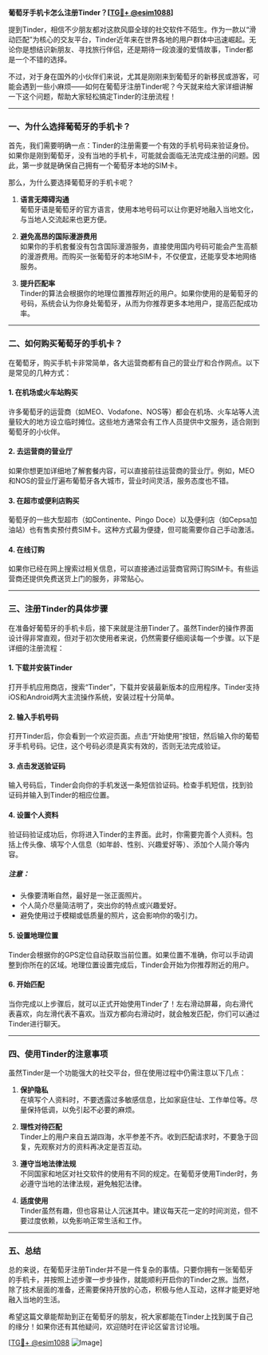 **葡萄牙手机卡怎么注册Tinder？[[TG💪+ @esim1088](https://t.me/s/esim1088)]**

提到Tinder，相信不少朋友都对这款风靡全球的社交软件不陌生。作为一款以“滑动匹配”为核心的交友平台，Tinder近年来在世界各地的用户群体中迅速崛起。无论你是想结识新朋友、寻找旅行伴侣，还是期待一段浪漫的爱情故事，Tinder都是一个不错的选择。

不过，对于身在国外的小伙伴们来说，尤其是刚刚来到葡萄牙的新移民或游客，可能会遇到一些小麻烦——如何在葡萄牙注册Tinder呢？今天就来给大家详细讲解一下这个问题，帮助大家轻松搞定Tinder的注册流程！

---

### **一、为什么选择葡萄牙的手机卡？**

首先，我们需要明确一点：Tinder的注册需要一个有效的手机号码来验证身份。如果你是刚到葡萄牙，没有当地的手机卡，可能就会面临无法完成注册的问题。因此，第一步就是确保自己拥有一个葡萄牙本地的SIM卡。

那么，为什么要选择葡萄牙的手机卡呢？

1. **语言无障碍沟通**  
   葡萄牙语是葡萄牙的官方语言，使用本地号码可以让你更好地融入当地文化，与当地人交流起来也更方便。

2. **避免高昂的国际漫游费用**  
   如果你的手机套餐没有包含国际漫游服务，直接使用国内号码可能会产生高额的漫游费用。而购买一张葡萄牙的本地SIM卡，不仅便宜，还能享受本地网络服务。

3. **提升匹配率**  
   Tinder的算法会根据你的地理位置推荐附近的用户。如果你使用的是葡萄牙的号码，系统会认为你身处葡萄牙，从而为你推荐更多本地用户，提高匹配成功率。

---

### **二、如何购买葡萄牙的手机卡？**

在葡萄牙，购买手机卡非常简单，各大运营商都有自己的营业厅和合作网点。以下是常见的几种方式：

#### **1. 在机场或火车站购买**
许多葡萄牙的运营商（如MEO、Vodafone、NOS等）都会在机场、火车站等人流量较大的地方设立临时摊位。这些地方通常会有工作人员提供中文服务，适合刚到葡萄牙的小伙伴。

#### **2. 去运营商的营业厅**
如果你想更加详细地了解套餐内容，可以直接前往运营商的营业厅。例如，MEO和NOS的营业厅遍布葡萄牙各大城市，营业时间灵活，服务态度也不错。

#### **3. 在超市或便利店购买**
葡萄牙的一些大型超市（如Continente、Pingo Doce）以及便利店（如Cepsa加油站）也有售卖预付费SIM卡。这种方式最为便捷，但可能需要你自己手动激活。

#### **4. 在线订购**
如果你已经在网上搜索过相关信息，可以直接通过运营商官网订购SIM卡。有些运营商还提供免费送货上门的服务，非常贴心。

---

### **三、注册Tinder的具体步骤**

在准备好葡萄牙的手机卡后，接下来就是注册Tinder了。虽然Tinder的操作界面设计得非常直观，但对于初次使用者来说，仍然需要仔细阅读每一个步骤。以下是详细的注册流程：

#### **1. 下载并安装Tinder**
打开手机应用商店，搜索“Tinder”，下载并安装最新版本的应用程序。Tinder支持iOS和Android两大主流操作系统，安装过程十分简单。

#### **2. 输入手机号码**
打开Tinder后，你会看到一个欢迎页面。点击“开始使用”按钮，然后输入你的葡萄牙手机号码。记住，这个号码必须是真实有效的，否则无法完成验证。

#### **3. 点击发送验证码**
输入号码后，Tinder会向你的手机发送一条短信验证码。检查手机短信，找到验证码并输入到Tinder的相应位置。

#### **4. 设置个人资料**
验证码验证成功后，你将进入Tinder的主界面。此时，你需要完善个人资料。包括上传头像、填写个人信息（如年龄、性别、兴趣爱好等）、添加个人简介等内容。

##### **注意：**
- 头像要清晰自然，最好是一张正面照片。
- 个人简介尽量简洁明了，突出你的特点或兴趣爱好。
- 避免使用过于模糊或低质量的照片，这会影响你的吸引力。

#### **5. 设置地理位置**
Tinder会根据你的GPS定位自动获取当前位置。如果位置不准确，你可以手动调整到你所在的区域。地理位置设置完成后，Tinder会开始为你推荐附近的用户。

#### **6. 开始匹配**
当你完成以上步骤后，就可以正式开始使用Tinder了！左右滑动屏幕，向右滑代表喜欢，向左滑代表不喜欢。当双方都向右滑动时，就会触发匹配，你们可以通过Tinder进行聊天。

---

### **四、使用Tinder的注意事项**

虽然Tinder是一个功能强大的社交平台，但在使用过程中仍需注意以下几点：

1. **保护隐私**  
   在填写个人资料时，不要透露过多敏感信息，比如家庭住址、工作单位等。尽量保持低调，以免引起不必要的麻烦。

2. **理性对待匹配**  
   Tinder上的用户来自五湖四海，水平参差不齐。收到匹配请求时，不要急于回复，先观察对方的资料再决定是否互动。

3. **遵守当地法律法规**  
   不同国家和地区对社交软件的使用有不同的规定。在葡萄牙使用Tinder时，务必遵守当地的法律法规，避免触犯法律。

4. **适度使用**  
   Tinder虽然有趣，但也容易让人沉迷其中。建议每天花一定的时间浏览，但不要过度依赖，以免影响正常生活和工作。

---

### **五、总结**

总的来说，在葡萄牙注册Tinder并不是一件复杂的事情。只要你拥有一张葡萄牙的手机卡，并按照上述步骤一步步操作，就能顺利开启你的Tinder之旅。当然，除了技术层面的准备，还需要保持开放的心态，积极与他人互动，这样才能更好地融入当地的生活。

希望这篇文章能帮助到正在葡萄牙的朋友，祝大家都能在Tinder上找到属于自己的缘分！如果你还有其他疑问，欢迎随时在评论区留言讨论哦。

[[TG💪+ @esim1088](https://t.me/s/esim1088) ![Image](https://i.postimg.cc/4NQfJmqS/Snipaste-2025-05-13-00-14-12.png)]